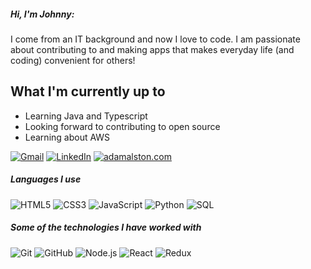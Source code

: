 
##### Hi, I'm Johnny:

I come from an IT background and now I love to code. I am passionate about contributing to and making apps that makes everyday life (and coding) convenient for others!

## What I'm currently up to
- Learning Java and Typescript
- Looking forward to contributing to open source
- Learning about AWS

[![Gmail](https://img.shields.io/badge/-GMAIL-D14836?style=for-the-badge&logo=gmail&logoColor=white)](mailto:xiongjoh@gmail.com)
[![LinkedIn](https://img.shields.io/badge/-LINKEDIN-0077B5?style=for-the-badge&logo=linkedin&logoColor=white)](https://www.linkedin.com/in/xiongjoh/)
[![adamalston.com](https://img.shields.io/badge/-XIONGJOH.COM-000000?style=for-the-badge&logo=react&logoColor=white)](https://www.xiongjoh.com/)

##### Languages I use

![HTML5](https://img.shields.io/badge/-HTML5-000000?style=flat&logo=html5)
![CSS3](https://img.shields.io/badge/-CSS3-000000?style=flat&logo=css3)
![JavaScript](https://img.shields.io/badge/-JavaScript-000000?style=flat&logo=javascript)
![Python](https://img.shields.io/badge/-Python-000000?style=flat&logo=python)
![SQL](https://img.shields.io/badge/-SQL-000000?style=flat&logo=postgresql)

##### Some of the technologies I have worked with

![Git](https://img.shields.io/badge/-Git-222222?style=flat&logo=git&logoColor=F05032)
![GitHub](https://img.shields.io/badge/-GitHub-222222?style=flat&logo=github&logoColor=181717)
![Node.js](https://img.shields.io/badge/-Node.js-222222?style=flat&logo=node.js&logoColor=339933)
![React](https://img.shields.io/badge/-React-222222?style=flat&logo=React&logoColor=61DAFB)
![Redux](https://img.shields.io/badge/-Redux-222222?style=flat&logo=Redux&logoColor=61DAFB)

